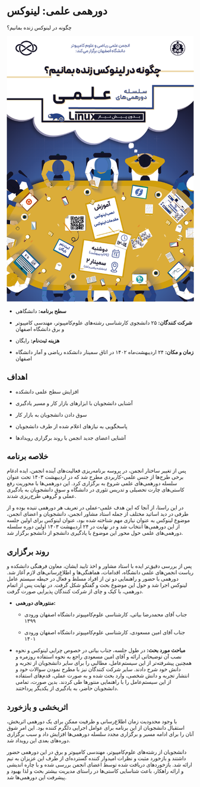 # دورهمی علمی: لینوکس

چگونه در لینوکس زنده بمانیم؟


![linux poster](linux-poster.png)


- **سطح برنامه:** دانشگاهی


- **شرکت کنندگان:** ۲۵ دانشجوی کارشناسی رشته‌های علوم‌کامپیوتر، مهندسی کامپیوتر و برق دانشگاه اصفهان


- **هزینه ثبت‌نام:** رایگان


- **زمان و مکان:** ۲۴ اردیبهشت‌ماه ۱۴۰۲ در اتاق سمینار دانشکده ریاضی و آمار دانشگاه اصفهان


## اهداف


- افزایش سطح علمی دانشکده


- آشنایی دانشجویان با ابزارهای بازار کار و مسیر یادگیری


- سوق دادن دانشجویان به بازار کار


- پاسخگویی به نیازهای اعلام شده از طرف دانشجویان


- آشنایی اعضای جدید انجمن با روند برگزاری رویدادها


## خلاصه برنامه


پس از تغییر ساختار انجمن، در پروسه برنامه‌ریزی فعالیت‌های آینده انجمن، ایده ادغام برخی طرح‌ها از جنس علمی-کاربردی مطرح شد که در اردیبهشت ۱۴۰۳ تحت عنوان سلسله دورهمی‌های علمی شروع به برگزاری کرد. این دورهمی‌ها با محوریت رفع کاستی‌های چارت تحصیلی و تدریس تئوری در دانشگاه و سوق دانشجویان به یادگیری عملی و گروهی طرح‌ریزی شدند.


در این راستا، از آنجا که این هدف علمی-عملی در تعریف هر دورهمی تنیده بوده و از طرفی در دید اساتید مختلف از جمله استاد مشاور انجمن، دانشجویان و اعضای انجمن، موضوع لینوکس به عنوان نیازی مهم شناخته شده بود، عنوان لینوکس برای اولین جلسه از این دورهمی‌ها انتخاب شد و در نهایت در ۲۴ اردیبهشت ۱۴۰۳ اولین دوره سلسله دورهمی‌های علمی حول محور این موضوع با یادگیری دانشجو از دانشجو برگزار شد.


## روند برگزاری


پس از بررسی دقیق‌تر ایده با استاد مشاور و اخذ تایید ایشان، معاون فرهنگی دانشکده و ریاست انجمن‌های علمی دانشگاه، اقدامات، هماهنگی‌ها و اطلاع‌رسانی‌های لازم آغاز شد. دورهمی با حضور و راهنمایی دو تن از افراد مسلط و فعال در حیطه سیستم عامل لینوکس اجرا شد و حول این موضوع بحث و گفتگو شکل گرفت. در نهایت پس از اتمام دورهمی، با کیک و چای از شرکت کنندگان پذیرایی صورت گرفت.


- **منتورهای دورهمی:**


    - جناب آقای محمدرضا بیاتی، کارشناسی علوم‌کامپیوتر دانشگاه اصفهان ورودی ۱۳۹۹


    - جناب آقای امین مسعودی، کارشناسی علوم‌کامپیوتر دانشگاه اصفهان ورودی ۱۴۰۱    


- **مباحث مورد بحث:** در طول جلسه، جناب بیاتی در خصوص چرایی لینوکس و نحوه نصب آن توضیحاتی ارائه و آقای امین مسعودی راجع به نحوه استفاده روزمره و همچنین پیشرفته‌تر از این سیستم‌عامل، مطالبی را برای سایر دانشجویان از تجربه و دانش خود شرح دادند. سایر شرکت کنندگان نیز با مطرح نمودن سوالات خود و انتشار تجربه و دانش شخصی، وارد بحث شده و به صورت عملی، قدم‌های استفاده از این سیستم‌عامل را با راهنمایی منتورها طی کردند. بدین صورت، تمامی دانشجویان حاضر، به یادگیری از یکدیگر پرداختند.

## اثربخشی و بازخورد


با وجود محدودیت زمان اطلاع‌رسانی و ظرفیت ممکن برای یک دورهمی اثربخش، استقبال دانشجویان از این برنامه برای عوامل اجرایی دلگرم کننده بود. این امر شوق آنان را برای ادامه مسیر و برگزاری مجدد سلسله دورهمی‌ها افزایش داد و سبب برگزاری دوره‌های بعدی این رویداد شد. 


دانشجویان از رشته‌های علوم‌کامپیوتر، مهندسی کامپیوتر و برق در این دورهمی حضور داشتند و بازخورد مثبت و نظرات امیدوار کننده گسترده‌ای از طرف این عزیزان به تیم ارائه شد. بازخوردهای دریافت شده توسط اعضای انجمن بررسی شده و با چاره اندیشی و ارائه راهکار، باعث شناسایی کاستی‌ها در راستای مدیریت بیشتر بحث و لذا بهبود و پیشرفت این دورهمی‌ها شد.
